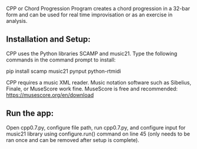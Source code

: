CPP or Chord Progression Program creates a chord progression in a 32-bar form and can be used for real time improvisation or as an exercise in analysis. 

## Installation and Setup:

CPP uses the Python libraries SCAMP and music21. Type the following commands in the command prompt to install: 

pip install scamp music21 pynput python-rtmidi

CPP requires a music XML reader. Music notation software such as Sibelius, Finale, or MuseScore work fine. MuseScore is free and recommended: https://musescore.org/en/download

## Run the app:

Open cpp0.7.py, configure file path, run cpp0.7.py, and configure input for music21 library using configure.run() command on line 45 (only needs to be ran once and can be removed after setup is complete). 
